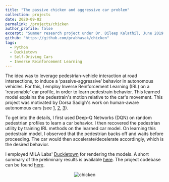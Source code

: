 ```yaml
---
title: "The passive chicken and aggressive car problem"
collection: projects
date: 2020-09-02
permalink: /projects/chicken
author_profile: false
excerpt: "Summer research project under Dr. Dileep Kalathil, June 2019 - Aug 2019."
github: "https://github.com/prabhasak/chicken"
tags:
  - Python
  - Duckietown
  - Self-Driving Cars
  - Inverse Reinforcement Learning
---
```


<!-- Summary
====== -->

The idea was to leverage pedestrian-vehicle interaction at road intersections, to induce a ‘passive-aggressive’ behavior in autonomous vehicles. For this, I employ Inverse Reinforcement Learning (IRL) on a 'reasonable' car profile, in order to learn pedestrain behavior. This learned model explains the pedestrain's motion relative to the car's movement. This project was motivated by Dorsa Sadigh's work on human-aware autonomous cars (see [1](http://iliad.stanford.edu/pdfs/publications/sadigh2016information.pdf), [2](http://iliad.stanford.edu/pdfs/publications/sadigh2016planning.pdf), [3](http://iliad.stanford.edu/pdfs/publications/sadigh2018verifying.pdf)).

To get into the details, I first used Deep-Q Networks (DQN) on random pedestrian profiles to learn a car behavior. I then recovered the pedestrian utility by training IRL methods on the learned car model. On learning this pedestrain model, I observed that the pedestrian backs off and waits before proceeding. The car would then accelerate/decelerate accordingly, which is the desired behavior.

I employed MILA Labs' [Duckietown](https://www.duckietown.org/) for rendering the models. A short summary of the preliminary results is available [here](https://prabhasak.github.io/files/CarPed_DQN.pdf). The project codebase can be found [here](https://github.com/prabhasak/chicken).
<!-- The project GitHub can be found at <h1>{{ page.github }}</h1>. -->

<!-- <figure>
  <img src="https://prabhasak.github.io/files/chicken.gif" alt="chicken"  width=250/>
  <figcaption>The car (red) waits for the pedestrian (blue) to cross safely.</figcaption>
</figure> -->

<p align="center">
<img src="https://prabhasak.github.io/files/chicken.gif" alt="chicken" />
</p>
